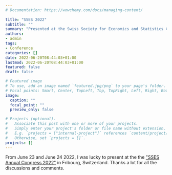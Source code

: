 ```yaml
---
# Documentation: https://wowchemy.com/docs/managing-content/
  
title: "SSES 2022"
subtitle: ""
summary: "Presented at the Swiss Society for Economics and Statistics Conference the paper Dissecting the Home bias in Survey Expectations"
authors: 
- admin
tags:
- Conference
categories: []
date: 2022-06-20T08:44:03+01:00
lastmod: 2022-06-20T08:44:03+01:00
featured: false
draft: false

# Featured image
# To use, add an image named `featured.jpg/png` to your page's folder.
# Focal points: Smart, Center, TopLeft, Top, TopRight, Left, Right, BottomLeft, Bottom, BottomRight.
image:
  caption: ""
  focal_point: ""
  preview_only: false

# Projects (optional).
#   Associate this post with one or more of your projects.
#   Simply enter your project's folder or file name without extension.
#   E.g. `projects = ["internal-project"]` references `content/project/deep-learning/index.md`.
#   Otherwise, set `projects = []`.
projects: []
---
```


From June 23 and June 24 2022, I was lucky to present at the the ["SSES Annual Congress 2022"](https://www.sgvs.ch/conferences/sses2022/) in Fribourg, Switzerland. Thanks a lot for all the discussions and comments.
